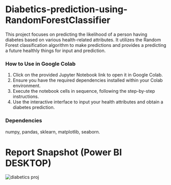 # Diabetics-prediction-using-RandomForestClassifier
This project focuses on predicting the likelihood of a person having diabetes based on various health-related attributes. It utilizes the Random Forest classification algorithm to make predictions and provides a  predicting a future  healthly things for input and prediction.

### How to Use in Google Colab
1. Click on the provided Jupyter Notebook link to open it in Google Colab.
2. Ensure you have the required dependencies installed within your Colab environment.
3. Execute the notebook cells in sequence, following the step-by-step instructions.
4. Use the interactive interface to input your health attributes and obtain a diabetes prediction.

### Dependencies
numpy,
pandas,
sklearn,
matplotlib,
seaborn.

# Report Snapshot (Power BI DESKTOP)

![diabetics proj](https://github.com/user-attachments/assets/0413029d-612a-4d50-ac2f-cdfbe7fdb8a0)

